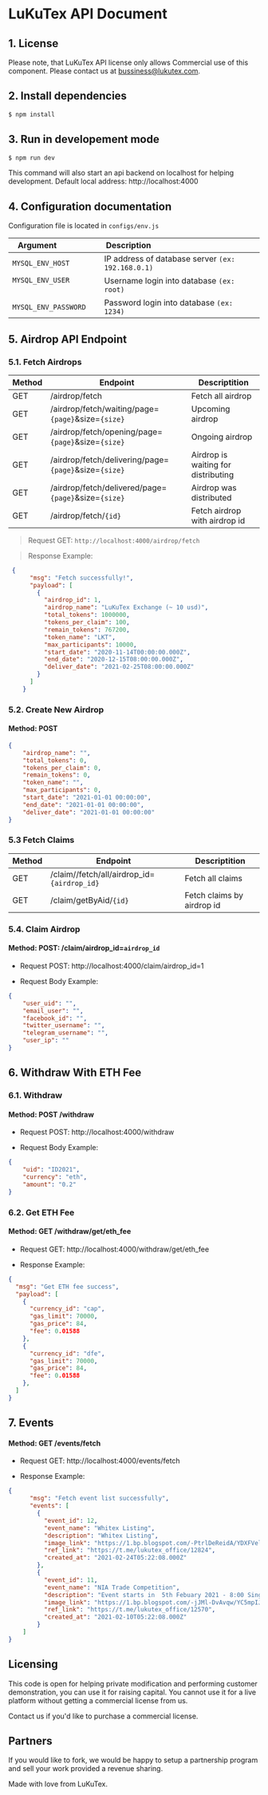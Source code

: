 # LuKuTex API Document


## 1. License

Please note, that LuKuTex API license only allows Commercial use of this component. Please contact us at bussiness@lukutex.com.

## 2. Install dependencies

```bash
$ npm install
```

## 3. Run in developement mode

```bash
$ npm run dev
```
This command will also start an api backend on localhost for helping development.
Default local address: http://localhost:4000

## 4. Configuration documentation

Configuration file is located in  `configs/env.js`


| Argument                 | Description                                                  |
| --------------------- | ------------------------------------------------------------ |
| `MYSQL_ENV_HOST`    | IP address of database server `(ex: 192.168.0.1)` |
| `MYSQL_ENV_USER`                | Username login into database `(ex: root)`  |
| `MYSQL_ENV_PASSWORD`     | Password login into database `(ex: 1234)`

## 5. Airdrop API Endpoint
### 5.1. Fetch Airdrops
| Method  | Endpoint   | Descriptition   |
| ------------ | ------------ | ------------ |
| GET |  /airdrop/fetch | Fetch all airdrop  | 
| GET  |  /airdrop/fetch/waiting/page=`{page}`&size=`{size}` | Upcoming airdrop  |
| GET |  /airdrop/fetch/opening/page=`{page}`&size=`{size}` | Ongoing airdrop  |
| GET  |  /airdrop/fetch/delivering/page=`{page}`&size=`{size}` | Airdrop is waiting for distributing  |
| GET |  /airdrop/fetch/delivered/page=`{page}`&size=`{size}` | Airdrop was distributed  |
| GET  |  /airdrop/fetch/`{id}` |     Fetch airdrop with airdrop id|

> Request GET: `http://localhost:4000/airdrop/fetch`

> Response Example:
```json
 {
      "msg": "Fetch successfully!",
      "payload": [
        {
          "airdrop_id": 1,
          "airdrop_name": "LuKuTex Exchange (~ 10 usd)",
          "total_tokens": 1000000,
          "tokens_per_claim": 100,
          "remain_tokens": 767200,
          "token_name": "LKT",
          "max_participants": 10000,
          "start_date": "2020-11-14T00:00:00.000Z",
          "end_date": "2020-12-15T08:00:00.000Z",
          "deliver_date": "2021-02-25T08:00:00.000Z"
        }
      ]
    }
```

### 5.2. Create New Airdrop
#### Method: POST
```json
{
	"airdrop_name": "",
	"total_tokens": 0,
	"tokens_per_claim": 0,
	"remain_tokens": 0,
	"token_name": "",
	"max_participants": 0,
	"start_date": "2021-01-01 00:00:00",
	"end_date": "2021-01-01 00:00:00",
	"deliver_date": "2021-01-01 00:00:00"
}
```

### 5.3 Fetch Claims
| Method  | Endpoint   | Descriptition   |
| ------------ | ------------ | ------------ |
| GET |  /claim//fetch/all/airdrop_id=`{airdrop_id}` | Fetch all claims  | 
| GET  |  /claim/getByAid/`{id}` |     Fetch claims by airdrop id|

### 5.4.  Claim Airdrop
#### Method: POST: /claim/airdrop_id=`airdrop_id`
* Request POST: http://localhost:4000/claim/airdrop_id=1

* Request Body Example:
```json
{
	"user_uid": "",
	"email_user": "",
	"facebook_id": "",
	"twitter_username": "",
	"telegram_username": "",
	"user_ip": ""
}
```

## 6. Withdraw With ETH Fee
### 6.1. Withdraw
#### Method: POST /withdraw
* Request POST: http://localhost:4000/withdraw

* Request Body Example:
```json
{
	"uid": "ID2021",
	"currency": "eth",
	"amount": "0.2"
}
```

### 6.2. Get ETH Fee
#### Method: GET /withdraw/get/eth_fee
* Request GET: http://localhost:4000/withdraw/get/eth_fee

* Response Example:
```json
{
  "msg": "Get ETH fee success",
  "payload": [
    {
      "currency_id": "cap",
      "gas_limit": 70000,
      "gas_price": 84,
      "fee": 0.01588
    },
    {
      "currency_id": "dfe",
      "gas_limit": 70000,
      "gas_price": 84,
      "fee": 0.01588
    },
  ]
}
```
## 7. Events
#### Method: GET /events/fetch
* Request GET: http://localhost:4000/events/fetch

* Response Example:
```json
{
	  "msg": "Fetch event list successfully",
	  "events": [
		{
		  "event_id": 12,
		  "event_name": "Whitex Listing",
		  "description": "Whitex Listing",
		  "image_link": "https://1.bp.blogspot.com/-PtrlDeReidA/YDXFVelN9EI/AAAAAAAAAR8/VU_FUtTrtW8-YsStxPAsroxKfAR8OClQACLcBGAsYHQ/s320/Whitex%2Blisting.png",
		  "ref_link": "https://t.me/lukutex_office/12824",
		  "created_at": "2021-02-24T05:22:08.000Z"
		},
		{
		  "event_id": 11,
		  "event_name": "NIA Trade Competition",
		  "description": "Event starts in  5th Febuary 2021 - 8:00 Singapore Time",
		  "image_link": "https://1.bp.blogspot.com/-jJMl-DvAvqw/YC5mpIJ1c7I/AAAAAAAAAQY/TS5wYhOXW1YmsmXDJ7W-wIe-8o84l6BZwCLcBGAsYHQ/s320/photo_2021-02-18_20-06-41.jpg",
		  "ref_link": "https://t.me/lukutex_office/12570",
		  "created_at": "2021-02-10T05:22:08.000Z"
		}
	]
}
```

## Licensing

This code is open for helping private modification and performing customer demonstration, you can use it for raising capital.
You cannot use it for a live platform without getting a commercial license from us.

Contact us if you'd like to purchase a commercial license.

## Partners

If you would like to fork, we would be happy to setup a partnership program and sell your work provided a revenue sharing.

Made with love from LuKuTex.
